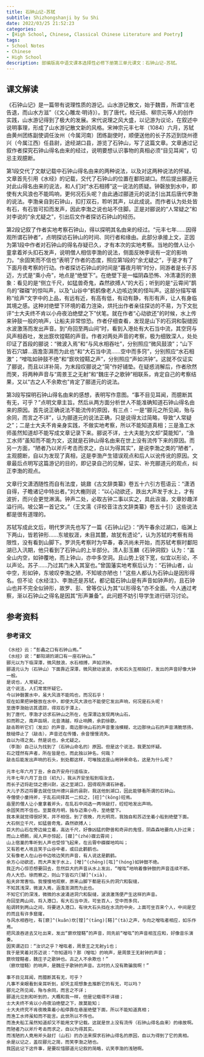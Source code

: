 ```yaml
---
title: 石钟山记-苏轼
subtitle: Shizhongshanji by Su Shi
date: 2022/03/25 21:52:23
categories:
- [High School, Chinese, Classical Chinese Literature and Poetry]
tags:
- School Notes
- Chinese
- High School
description: 部编版高中语文课本选择性必修下册第三单元课文：石钟山记-苏轼。
---
```


## 课文解读

​	《石钟山记》是一篇带有说理性质的游记。山水游记散文，始于魏晋，所谓“庄老告退，而山水方滋”（《文心雕龙·明诗》）。到了唐代，经元结、柳宗元等人的创作实践，山水游记得到了极大的发展。宋代说理之风大盛，以记游为议论，在叙述中说明事理，形成了山水游记散文新的风格。宋神宗元丰七年（1084）六月，苏轼由黄州团练副使调任汝州（今属河南）团练副使时，顺便送他的长子苏迈到饶州德兴（今属江西）任县尉，途经湖口县，游览了石钟山，写了这篇文章。文章通过记叙作者探究石钟山得名由来的经过，说明要想认识事物的真相必须“目见耳闻”，切忌主观臆断。

​	第1段交代了文献记载中石钟山得名由来的两种说法，以及对这两种说法的怀疑。文章首先引用《水经》的记载，交代了石钟山的位置在鄱阳湖口。然后提出郦道元对此山得名由来的说法，和人们对“水石相搏”这一说法的质疑。钟磬放到水中，即使有大风浪也不能鸣响，更何况石头呢？由此通过郦道元的说法引出其后唐代李渤的说法。李渤亲自到石钟山，扣打双石，聆听其声，以此成说。而作者认为处处皆有石，有石皆可扣而发声，因此李渤之说也站不住脚。正是对郦说的“人常疑之”和对李说的“余尤疑之”，引出后文作者探访石钟山的经历。

​	第2段记叙了作者实地考察石钟山，得以探明其名由来的经过。“元丰七年……因得观所谓石钟者”，点明探访石钟山的时间、同行者和缘由。此部分承接上文，正因为第1段中作者对石钟山的得名存疑已久，才有本次的实地考察。当地的僧人让小童拿着斧头扣石发声，说明僧人相信李渤的说法，侧面反映李说有一定的影响力。“余固笑而不信也”表明了作者的态度，照应第1段的“余尤疑之”，于是才有了下面月夜考察的行动。作者探访石钟山的时间是“暮夜月明”时分，同游者是长子苏迈，方式是“乘小舟”，地点是“绝壁下”。在绝壁下是一幅阴森恐怖、冷清凄厉的景象：看见的是“侧立千尺，如猛兽奇鬼，森然欲搏人”的大石；听到的是“云霄间”鹊鸟的“磔磔”的惊叫声，以及“山谷中”鹤鹤像老人边咳边笑的怪叫声。这部分描写堪称“绘声”文字中的上品，有远有近，有高有低，有动有静，有形有声，让人有身临其境之感。这种对绝壁下环境的着力渲染，烘托出作者亲往探访的不易，为下文批评“士大夫终不肯以小舟夜泊绝壁之下”伏笔。就在作者“心动欲还”的时候，水上传来钟鼓一般的响声，让船夫非常惊恐。作者仔细查看，发现是山下的石洞和裂缝因水波激荡而发出声音。到“舟回至两山间”时，看到入港处有大石当中流，其空窍与风声相吞吐，发出窾坎镗鞳的声音。作者对两处声音的考察，极为细致深人，处处印证了首段的郦说：“微波入焉”和“与风水相吞吐”，分别照应“微风鼓浪”；“山下皆石穴罅…涵澹澎湃而为此也”和“大石当中流……空中而多窍”，分别照应“水石相激”；“噌吰如钟鼓不绝”和“窾坎镗鞳之声”，分别照应“声如洪钟”。这就不仅证实了郦说，而且以详补简，为末段叹郦说之“简”作好铺垫。在疑惑消解后，作者欣然而笑，将两种声音与“周景王之无射”和“魏庄子之歌钟”相联系，肯定自己的考察结果，又以“古之人不余欺也”肯定了郦道元的说法。

​	第3段写探明石钟山得名由来的感想，表明写作意图。“事不目见耳闻，而臆断其有无，可乎？”点明文章主旨。然后从两方面分析世人不能准确知道石钟山得名由来的原因。首先说正确说法不能流传的原因，有三点：一是“郦元之所见闻，殆与余同，而言之不详”，认为郦道元的说法正确，只是说得太过简略，导致“人常疑之”；二是士大夫不肯亲身实践，不做实地考察，所以不能知道真相；三是渔工水师虽然知道却不能写成文章记录下来。郦说不详，士大夫能为文却“莫能知”，“渔工水师”虽知而不能为文，这就是石钟山得名由来在世上没有流传下来的原因。而另一方面，“陋者乃以斧斤考击而求之，白以为得其实”，是说李渤之类的“陋者”，主观臆断，自以为发现了真相，这是李渤产生错误观点和后人以讹传讹的原因。文章最后点明写这篇游记的目的，即记录自己的见解，证实、补充郦道元的观点，纠正李渤的观点。

​	文章行文潇洒随性而自有法度，姚鼐《古文辞类纂》卷五十六引方苞语云：“潇洒自得，子瞻诸记中特出者。”刘大櫆则说：“以心动欲还，跌出大声发于水上，才有波折，而兴会更觉淋漓。钟声二处，必取古钟二事以实之，具此诙谐，文章妙趣洋溢行间。坡公第一首记文。”（王文濡《评校音注古文辞类纂》卷五十引）这些说法都是很有道理的。

​	苏轼写成此文后，明代罗洪先也写了一篇《石钟山记》：“丙午春余过湖口，临渊上下两山，皆若钟形……东坡舣涯，未目其麓，故犹有遗论”，认为苏轼的考察有局限性，没有看到山脚下。罗洪先考察时为早春，春汛尚未开始，而苏轼考察时鄱阳湖已入汛期，他只看到了石钟山的上半部分。清人彭玉麟《石钟洞叙》认为：“盖全山内空，如钟覆地，而上钟山，亦中多空洞。且山势上锐下宽，似宜以形论，不以声论。苏子……乃过其门未入其室也。”曾国藩实地考察后认为：“石钟山者，山中空，形如钟，东坡叹李渤之陋，不知坡亦陋也！”这些人都认为石钟山是因形得名。但不论《水经注》、李渤还是苏轼，都记载石钟山是有声音如钟声的，且石钟山也并不完全似钟形，故罗、彭、曾等仅认为其“以形得名”亦不全面。今人通过考察，渐以石钟山之得名是因其“形声兼备”。此问题不妨引导学生进行研习讨论。

## 参考资料

### 参考译文

```template:classcial-chinese-literature-and-poetry-translation
《水经》云：“彭蠡之口有石钟山焉。”
《水经》说：“鄱阳湖的湖口有一座石钟山。”
郦元以为下临深潭，微风鼓浪，水石相搏，声如洪钟。
郦道元认为（石钟山）下面靠近深潭，微风掀动波浪，水和石头互相拍打，发出的声音好像大钟一般。
是说也，人常疑之。
这个说法，人们常常怀疑它。
今以钟磬置水中，虽大风浪不能鸣也，而况石乎！
现在如果把钟磬放在水中，即使大风大浪也不能使它发出声响，何况是石头呢！
至唐李渤始访其遗踪，得双石于潭上，
到了唐代，李渤才访求石钟山之所在，在深潭边发现两块山石，
扣而聆之，南声函胡，北音清越，桴止响腾，余韵徐歇。
敲击聆听它们（发出）的声音，南边那块山石的声音重浊模糊，北边那块山石的声音清脆悠扬，鼓槌停止了（敲击），声音还在传播，余音慢慢消失。
自以为得之矣。然是说也，余尤疑之。
（李渤）自己认为找到了（石钟山命名的）原因。但是这个说法，我更加怀疑。
石之铿然有声者，所在皆是也，而此独以钟名，何哉？
敲击后能发出声响的石头，到处都这样，可唯独这座山用钟来命名，这是为什么呢？

元丰七年六月丁丑，余自齐安舟行适临汝，
元丰七年六月丁丑日（初九），我从齐安坐船到临汝去，
而长子迈将赴饶之德兴尉，送之至湖口，因得观所谓石钟者。
大儿子苏迈将要去就任饶州德兴县的县尉，我送他到湖口，因此能够看所谓的石钟山。
寺僧使小童持斧，于乱石间择其一二扣之，[硿]^(kōng)硿焉。
庙里的僧人让小童拿着斧头，在乱石中间选一两块敲打，硿硿地发出声响。
余固笑而不信也。至莫夜月明，独与迈乘小舟，至绝壁下。
我本来就觉得很好笑，并不相信。到了夜晚，月光明亮，我独自和苏迈坐着小船到绝壁下面。
大石侧立千尺，如猛兽奇鬼，森然欲搏人；
巨大的山石在旁边耸立着，高达千尺，好像凶猛的野兽和奇异的鬼怪，阴森森地要向人扑过来；
而山上栖鹘，闻人声亦惊起，[磔]^(zhé)磔云霄间；
山上宿巢的隼听到人声也受惊飞起来，在云霄中磔磔地鸣叫；
又有若老人咳且笑于山谷中者，或曰此鹳鹤也。
又有像老人在山谷中边咳边笑的声音，有人说这是鹳鹤。
余方心动欲还，而大声发于水上，[噌]^(chēng)[吰]^(hóng)如钟鼓不绝。
我正内心惊恐想要回去，忽然巨大的声音从水上发出，“噌吰”地响着像钟鼓的声音连续不断。
舟人大恐。徐而察之，则山下皆石穴[罅]^(xià)，
船夫非常害怕。我慢慢地观察，原来山脚下都是石头的洞穴和裂缝，
不知其浅深，微波入焉，涵澹澎湃而为此也。
不知它们的深浅，微微的水波涌进洞穴和裂缝，波浪激荡便产生这样的声音。
舟回至两山间，将入港口，有大石当中流，可坐百人，空中而多窍，
船调转到两山之间，将要进入港口，有块大石头挡在水流的中央，上面可坐百来个人，中间是空的而且有许多窟窿，
与风水相吞吐，有[窾]^(kuǎn)坎[镗]^(tāng)[鞳]^(tà)之声，与向之噌吰者相应，如乐作焉。
把风浪吞进去又吐出来，发出“窾坎镗鞳”的声音，同先前“噌吰”的声音相互应和，好像音乐演奏。
因笑谓迈曰：“汝识之乎？噌吰者，周景王之无射yì也；
我于是笑着对苏迈说：“你知道吗？那（噌吰）的响声，是周景王无射钟的声音；
窾坎镗鞳者，魏庄子之歌钟也。古之人不余欺也！”
（窾坎镗鞳）的响声，是魏庄子歌钟的声音。古时的人没有欺骗我啊！”

事不目见耳闻，而臆断其有无，可乎？
凡事不亲眼看到亲耳听到，却凭主观想象去推断它的有无，可以吗？
郦元之所见闻，殆与余同，而言之不详；
郦道元见到和听到的，大概和我一样，但是记载得不详细；
士大夫终不肯以小舟夜泊绝壁之下，故莫能知；
士大夫终究不肯夜晚乘着小船停靠在悬崖绝壁下面，所以不能知道真相；
而渔工水师虽知而不能言。此世所以不传也。
而渔夫船工虽然知道却又不能用文字记载。这就是世上没有流传（石钟山得名由来）的缘故啊。
而陋者乃以斧斤考击而求之，自以为得其实。
而浅陋的人竟用斧头敲打（山石）的办法来探求石钟山得名的原因，自以为得到了它的真相。
余是以记之，盖叹郦元之简，而笑李渤之陋也。
我因此记下这件事，是要叹惜郦道元记叙的简略，讥笑李渤的浅陋啊。
```
